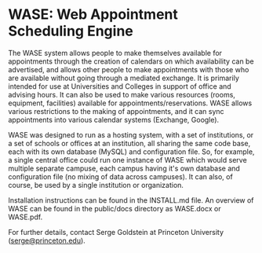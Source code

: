 # WASE: Web Appointment Scheduling Engine

The WASE system allows people to make themselves available for appointments through the creation of calendars on which availability can be advertised, and allows other people to make appointments with those who are available without going through a mediated exchange. It is primarily intended for use at Universities and Colleges in support of office and advising hours. It can also be used to make various resources (rooms, equipment, facilities) available for appointments/reservations. WASE allows various restrictions to the making of appointments, and it can sync appointments into various calendar systems (Exchange, Google).

WASE was designed to run as a hosting system, with a set of institutions, or a set of schools or offices at an institution, all sharing the same code base, each with its own database (MySQL) and configuration file. So, for example, a single central office could run one instance of WASE which would serve multiple separate campuse, each campus having it's own database and configuration file (no mixing of data across campuses). It can also, of course, be used by a single institution or organization.


Installation instructions can be found in the INSTALL.md file.  An overview of WASE can be found in the public/docs directory as WASE.docx or WASE.pdf.

For further details, contact Serge Goldstein at Princeton University (serge@princeton.edu).